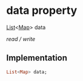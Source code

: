 


# data property






[List](https://api.flutter.dev/flutter/dart-core/List-class.html)&lt;[Map](https://api.flutter.dev/flutter/dart-core/Map-class.html)> data
  
_read / write_






## Implementation

```dart
List<Map> data;


```







